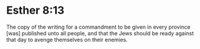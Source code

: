# Esther 8:13

The copy of the writing for a commandment to be given in every province [was] published unto all people, and that the Jews should be ready against that day to avenge themselves on their enemies.